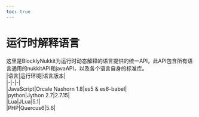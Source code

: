 ```yaml
---  
toc: true  
---  
```

# 运行时解释语言  
这里是BlocklyNukkit为运行时动态解释的语言提供的统一API，此API包含所有语言通用的nukkitAPI和javaAPI，以及各个语言自身的标准库。  
|语言|运行环境|语言版本|  
|-|-|-|  
|JavaScript|Orcale Nashorn 1.8|es5 & es6-babel|  
|python|Jython 2.7|2.7.15|  
|Lua|JLua|5.1|  
|PHP|Quercus6|5.6|
